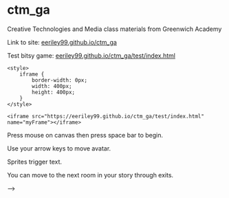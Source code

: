 # ctm_ga
Creative Technologies and Media class materials from Greenwich Academy
<html>
<body>

<p>Link to site: <a href="https://eeriley99.github.io/ctm_ga/">eeriley99.github.io/ctm_ga</a></p>
<! –– 	
<p>Test bitsy game: <a href="https://eeriley99.github.io/ctm_ga/test/index.html">eeriley99.github.io/ctm_ga/test/index.html</a></p>

	<style>
		iframe {
			border-width: 0px;
			width: 400px;
			height: 400px;
		}
	</style>
	
    <iframe src="https://eeriley99.github.io/ctm_ga/test/index.html" name="myFrame"></iframe>
<p>Press mouse on canvas then press space bar to begin.</p>
<p>Use your arrow keys to move avatar.</p>
<p>Sprites trigger text.</p>
<p>You can move to the next room in your story through exits.</p>
––>
</body>
</html>          

